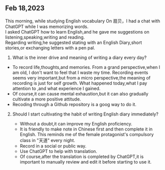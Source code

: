 ## Feb 18,2023

This morning, while studying English vocabulary On 扇贝，I had a chat with ChatGPT while I was memorizing words.  
I asked ChatGPT how to learn English,and he gave me suggestions on listening,speaking,writing and reading.  
Regarding writing,he suggested stating with an English Diary,short stories,or exchanging letters with a pen pal.

1. What is the inner drive and meaning of writing a diary every day?
  - To record life,thoughts,and memories. From a grand perspective,when I am old, I don't want to feel that I waste my time.  Recording events seems very important,but from a micro perspective,the meaning of recording is just for self growth. What happened today,what I pay attention to ,and what experience I gained.
  - Of course,it can cause mental exhaustion,but it can also gradually cultivate a more positive attitude.
  - Recoding through a Github repository is a goog way to do it.

2. Should I start cultivating the habit of writing English diary immediately?

    - Without a doubt,it can improve my English proficiency.
    - It is friendly to make note in Chinese first and then complete it in English. This reminds me of the female protagonist's compulsory class in "天道" every night. 
    - Record in a social or public way.
    - Use ChatGPT to help with translation.
    - Of course,after the translation is completed by ChatGPT,it is important to manually review and edit it before starting to use it.